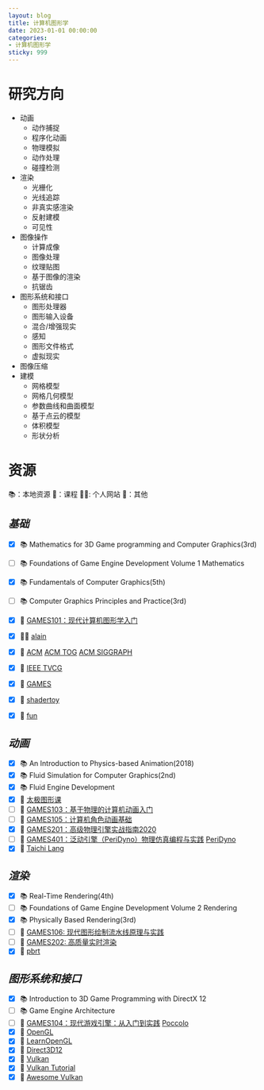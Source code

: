 ```yaml
---
layout: blog
title: 计算机图形学
date: 2023-01-01 00:00:00
categories:
- 计算机图形学
sticky: 999
---
```


# 研究方向
- 动画
  - 动作捕捉
  - 程序化动画
  - 物理模拟
  - 动作处理
  - 碰撞检测
- 渲染
  - 光栅化
  - 光线追踪
  - 非真实感渲染
  - 反射建模
  - 可见性
- 图像操作
  - 计算成像
  - 图像处理
  - 纹理贴图
  - 基于图像的渲染
  - 抗锯齿
- 图形系统和接口
  - 图形处理器
  - 图形输入设备
  - 混合/增强现实
  - 感知
  - 图形文件格式
  - 虚拟现实
- 图像压缩
- 建模
  - 网格模型
  - 网格几何模型
  - 参数曲线和曲面模型
  - 基于点云的模型
  - 体积模型
  - 形状分析

# 资源
>>
📚：本地资源
🏫：课程
🧑‍💻: 个人网站
🚀：其他
>>

## *基础*
- [x] 📚 Mathematics for 3D Game programming and Computer Graphics(3rd)
- [ ] 📚 Foundations of Game Engine Development Volume 1 Mathematics
- [x] 📚 Fundamentals of Computer Graphics(5th)
- [ ] 📚 Computer Graphics Principles and Practice(3rd)
- [x] 🏫 [GAMES101：现代计算机图形学入门](https://sites.cs.ucsb.edu/~lingqi/teaching/games101.html)
- [x] 🧑‍💻 [alain](https://alain.xyz)
- [x] 🚀 [ACM](https://www.acm.org) [ACM TOG](https://dl.acm.org/journal/tog) [ACM SIGGRAPH](https://www.siggraph.org)
- [x] 🚀 [IEEE TVCG](https://ieeexplore.ieee.org/xpl/RecentIssue.jsp?punumber=2945)
- [x] 🚀 [GAMES](https://games-cn.org)
- [x] 🚀 [shadertoy](https://www.shadertoy.com)
- [x] 🚀 [fun](https://github.com/zheng95z/fun-with-computer-graphics)


## *动画*
- [x] 📚 An Introduction to Physics-based Animation(2018)
- [x] 📚 Fluid Simulation for Computer Graphics(2nd)
- [x] 📚 Fluid Engine Development
- [x] 🏫 [太极图形课](https://docs.taichi-lang.org/tgc01/)
- [ ] 🏫 [GAMES103：基于物理的计算机动画入门](https://games-cn.org/games103/)
- [ ] 🏫 [GAMES105：计算机角色动画基础](https://games-cn.org/games105/)
- [x] 🏫 [GAMES201：高级物理引擎实战指南2020](https://games-cn.org/games201/)
- [ ] 🏫 [GAMES401：泛动引擎（PeriDyno）物理仿真编程与实践](https://games-cn.org/games401/) [PeriDyno](https://github.com/peridyno/peridyno)
- [x] 🚀 [Taichi Lang](https://www.taichi-lang.org)

## *渲染*
- [x] 📚 Real-Time Rendering(4th)
- [ ] 📚 Foundations of Game Engine Development Volume 2 Rendering
- [x] 📚 Physically Based Rendering(3rd)
- [ ] 🏫 [GAMES106: 现代图形绘制流水线原理与实践](https://games-cn.org/games106/)
- [ ] 🏫 [GAMES202: 高质量实时渲染](https://sites.cs.ucsb.edu/~lingqi/teaching/games202.html)
- [x] 🚀 [pbrt](https://www.pbrt.org)

## *图形系统和接口*
- [x] 📚 Introduction to 3D Game Programming with DirectX 12
- [ ] 📚 Game Engine Architecture
- [ ] 🏫 [GAMES104：现代游戏引擎：从入门到实践](https://games104.boomingtech.com/sc/) [Poccolo](https://github.com/BoomingTech/Piccolo)
- [x] 🚀 [OpenGL](https://www.khronos.org/opengl/)
- [x] 🚀 [LearnOpenGL](https://learnopengl.com)
- [x] 🚀 [Direct3D12](https://docs.microsoft.com/en-us/windows/win32/direct3d12/direct3d-12-graphics)
- [x] 🚀 [Vulkan](https://www.vulkan.org)
- [x] 🚀 [Vulkan Tutorial](https://vulkan-tutorial.com)
- [x] 🚀 [Awesome Vulkan](https://github.com/vinjn/awesome-vulkan)
